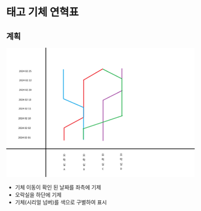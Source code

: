 # 태고 기체 연혁표

## 계획
![img](/docs/img/1.png)
- 기체 이동이 확인 된 날짜를 좌측에 기제
- 오락실을 하단에 기제
- 기체(시리얼 넘버)를 색으로 구별하여 표시